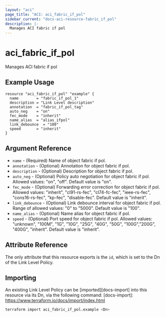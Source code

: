 ```yaml
---
layout: "aci"
page_title: "ACI: aci_fabric_if_pol"
sidebar_current: "docs-aci-resource-fabric_if_pol"
description: |-
  Manages ACI fabric if pol
---
```


# aci_fabric_if_pol #

Manages ACI fabric if pol

## Example Usage ##

```hcl
resource "aci_fabric_if_pol" "example" {
  name        = "fabric_if_pol_1"
  description = "Link Level description"
  annotation  = "fabric_if_pol_tag"
  auto_neg    = "on"
  fec_mode    = "inherit"
  name_alias  = "alias_ifpol"
  link_debounce  = "100"
  speed       = "inherit"
}
```

## Argument Reference ##

* `name` - (Required) Name of object fabric if pol.
* `annotation` - (Optional) Annotation for object fabric if pol.
* `description` - (Optional) Description for object fabric if pol.
* `auto_neg` - (Optional) Policy auto negotiation for object fabric if pol. Allowed values: "on", "off". Default value is "on".
* `fec_mode` - (Optional) Forwarding error correction for object fabric if pol. Allowed values: "inherit", "cl91-rs-fec", "cl74-fc-fec", "ieee-rs-fec", "cons16-rs-fec", "kp-fec", "disable-fec". Default value is "inherit".
* `link_debounce` - (Optional) Link debounce interval for object fabric if pol. Range of allowed values: "0" to "5000". Default value is "100".
* `name_alias` - (Optional) Name alias for object fabric if pol.
* `speed` - (Optional) Port speed for object fabric if pol. Allowed values: "unknown", "100M", "1G", "10G", "25G", "40G", "50G", "100G","200G", "400G", "inherit". Default value is "inherit".

## Attribute Reference ##

The only attribute that this resource exports is the `id`, which is set to the Dn of the Link Level Policy.

## Importing ##

An existing Link Level Policy can be [imported][docs-import] into this resource via its Dn, via the following command:
[docs-import]: <https://www.terraform.io/docs/import/index.html>

```bash
terraform import aci_fabric_if_pol.example <Dn>
```
